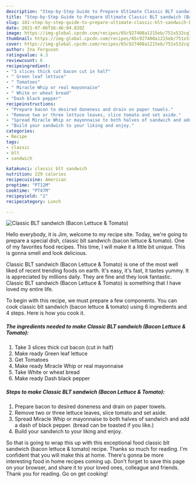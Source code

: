 ```yaml
---
description: "Step-by-Step Guide to Prepare Ultimate Classic BLT sandwich (Bacon Lettuce & Tomato)"
title: "Step-by-Step Guide to Prepare Ultimate Classic BLT sandwich (Bacon Lettuce & Tomato)"
slug: 181-step-by-step-guide-to-prepare-ultimate-classic-blt-sandwich-bacon-lettuce-and-amp-tomato
date: 2021-07-06T16:46:04.820Z
image: https://img-global.cpcdn.com/recipes/65c927408a1215eb/751x532cq70/classic-blt-sandwich-bacon-lettuce-tomato-recipe-main-photo.jpg
thumbnail: https://img-global.cpcdn.com/recipes/65c927408a1215eb/751x532cq70/classic-blt-sandwich-bacon-lettuce-tomato-recipe-main-photo.jpg
cover: https://img-global.cpcdn.com/recipes/65c927408a1215eb/751x532cq70/classic-blt-sandwich-bacon-lettuce-tomato-recipe-main-photo.jpg
author: Ina Ferguson
ratingvalue: 4.3
reviewcount: 6
recipeingredient:
- "3 slices thick cut bacon cut in half"
- " Green leaf lettuce"
- " Tomatoes"
- " Miracle Whip or real mayonnaise"
- " White or wheat bread"
- "Dash black pepper"
recipeinstructions:
- "Prepare bacon to desired doneness and drain on paper towels."
- "Remove two or three lettuce leaves, slice tomato and set aside."
- "Spread Miracle Whip or mayonnaise to both halves of sandwich and add a dash of black pepper. (bread can be toasted if you like.)"
- "Build your sandwich to your liking and enjoy."
categories:
- Recipe
tags:
- classic
- blt
- sandwich

katakunci: classic blt sandwich 
nutrition: 229 calories
recipecuisine: American
preptime: "PT12M"
cooktime: "PT47M"
recipeyield: "2"
recipecategory: Lunch

---
```



![Classic BLT sandwich (Bacon Lettuce &amp; Tomato)](https://img-global.cpcdn.com/recipes/65c927408a1215eb/751x532cq70/classic-blt-sandwich-bacon-lettuce-tomato-recipe-main-photo.jpg)

Hello everybody, it is Jim, welcome to my recipe site. Today, we're going to prepare a special dish, classic blt sandwich (bacon lettuce &amp; tomato). One of my favorites food recipes. This time, I will make it a little bit unique. This is gonna smell and look delicious.

Classic BLT sandwich (Bacon Lettuce &amp; Tomato) is one of the most well liked of recent trending foods on earth. It's easy, it's fast, it tastes yummy. It is appreciated by millions daily. They are fine and they look fantastic. Classic BLT sandwich (Bacon Lettuce &amp; Tomato) is something that I have loved my entire life.




To begin with this recipe, we must prepare a few components. You can cook classic blt sandwich (bacon lettuce &amp; tomato) using 6 ingredients and 4 steps. Here is how you cook it.

<!--inarticleads1-->

##### The ingredients needed to make Classic BLT sandwich (Bacon Lettuce &amp; Tomato):

1. Take 3 slices thick cut bacon (cut in half)
1. Make ready  Green leaf lettuce
1. Get  Tomatoes
1. Make ready  Miracle Whip or real mayonnaise
1. Take  White or wheat bread
1. Make ready Dash black pepper




<!--inarticleads2-->

##### Steps to make Classic BLT sandwich (Bacon Lettuce &amp; Tomato):

1. Prepare bacon to desired doneness and drain on paper towels.
1. Remove two or three lettuce leaves, slice tomato and set aside.
1. Spread Miracle Whip or mayonnaise to both halves of sandwich and add a dash of black pepper. (bread can be toasted if you like.)
1. Build your sandwich to your liking and enjoy.




So that is going to wrap this up with this exceptional food classic blt sandwich (bacon lettuce &amp; tomato) recipe. Thanks so much for reading. I'm confident that you will make this at home. There's gonna be more interesting food in home recipes coming up. Don't forget to save this page on your browser, and share it to your loved ones, colleague and friends. Thank you for reading. Go on get cooking!
